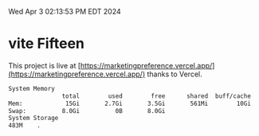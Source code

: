 Wed Apr  3 02:13:53 PM EDT 2024

# vite Fifteen


This project is live at [https://marketingpreference.vercel.app/](https://marketingpreference.vercel.app/) thanks to Vercel.

```bash
System Memory
               total        used        free      shared  buff/cache   available
Mem:            15Gi       2.7Gi       3.5Gi       561Mi        10Gi        12Gi
Swap:          8.0Gi          0B       8.0Gi
System Storage
483M	.
```
```bash
